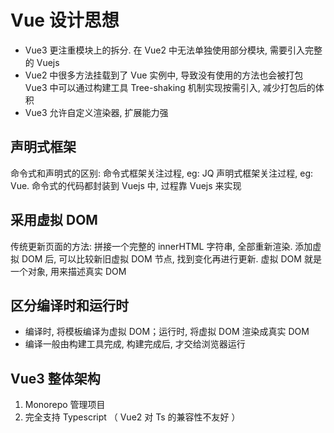 # Vue 设计思想

-   Vue3 更注重模块上的拆分. 在 Vue2 中无法单独使用部分模块, 需要引入完整的 Vuejs
-   Vue2 中很多方法挂载到了 Vue 实例中, 导致没有使用的方法也会被打包
    Vue3 中可以通过构建工具 Tree-shaking 机制实现按需引入, 减少打包后的体积
-   Vue3 允许自定义渲染器, 扩展能力强

## 声明式框架

命令式和声明式的区别:
命令式框架关注过程, eg: JQ
声明式框架关注过程, eg: Vue. 命令式的代码都封装到 Vuejs 中, 过程靠 Vuejs 来实现

## 采用虚拟 DOM

传统更新页面的方法: 拼接一个完整的 innerHTML 字符串, 全部重新渲染.
添加虚拟 DOM 后, 可以比较新旧虚拟 DOM 节点, 找到变化再进行更新.
虚拟 DOM 就是一个对象, 用来描述真实 DOM

## 区分编译时和运行时

-   编译时, 将模板编译为虚拟 DOM；运行时, 将虚拟 DOM 渲染成真实 DOM
-   编译一般由构建工具完成, 构建完成后, 才交给浏览器运行

## Vue3 整体架构

1. Monorepo 管理项目
2. 完全支持 Typescript （ Vue2 对 Ts 的兼容性不友好 ）

